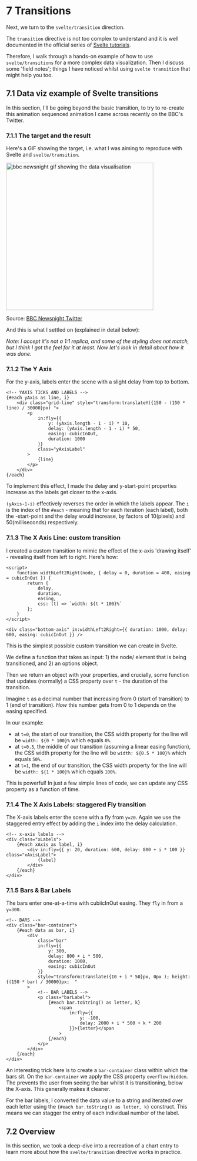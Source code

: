 <script>
import ChartTransitions from "$components/vss/07-ChartTransitions.svelte"
import ScrollInView from "$components/vss/07-ScrollInView.svelte"
</script>

# 7 Transitions

Next, we turn to the `svelte/transition` direction.

The `transition` directive is not too complex to understand and it is well documented in the official series of [Svelte tutorials](https://svelte.dev/tutorial/transition).

Therefore, I walk through a hands-on example of how to use `svelte/transitions` for a more complex data visualization. Then I discuss some 'field notes'; things I have noticed whilst using `svelte transition` that might help you too.

## 7.1 Data viz example of Svelte transitions

In this section, I'll be going beyond the basic transition, to try to re-create this animation sequenced animation I came across recently on the BBC's Twitter.

### 7.1.1 The target and the result

Here's a GIF showing the target, i.e. what I was aiming to reproduce with Svelte and `svelte/transition`.

<img width="400px"
      src="/images/migrant.gif"
      alt="bbc newsnight gif showing the data visualisation"
    />

<figcaption class="text-center">
Source: <a
        href="https://twitter.com/BBCNewsnight/status/1514361598156099584"
        >BBC Newsnight Twitter</a
      >
</figcaption>

And this is what I settled on (explained in detail below):
<ChartTransitions/>

_Note: I accept it's not a 1:1 replica, and some of the styling does not match, but I think I got the feel for it at least. Now let's look in detail about how it was done._

### 7.1.2 The Y Axis

For the y-axis, labels enter the scene with a slight delay from top to bottom.

```svelte
<!-- YAXIS TICKS AND LABELS -->
{#each yAxis as line, i}
	<div class="grid-line" style="transform:translateY({150 - (150 * line) / 30000}px) ">
		<p
			in:fly={{
				y: (yAxis.length - 1 - i) * 10,
				delay: (yAxis.length - 1 - i) * 50,
				easing: cubicInOut,
				duration: 1000
			}}
			class="yAxisLabel"
		>
			{line}
		</p>
	</div>
{/each}
```

To implement this effect, I made the delay and y-start-point properties increase as the labels get closer to the x-axis.

`(yAxis-1-i)` effectively reverses the order in which the labels appear. The `i` is the index of the `#each` - meaning that for each iteration (each label), both the -start-point and the delay would increase, by factors of 10(pixels) and 50(milliseconds) respectively.

### 7.1.3 The X Axis Line: custom transition

I created a custom transition to mimic the effect of the x-axis 'drawing itself' - revealing itself from left to right. Here's how:

```svelte
<script>
	function widthLeft2Right(node, { delay = 0, duration = 400, easing = cubicInOut }) {
		return {
			delay,
			duration,
			easing,
			css: (t) => `width: ${t * 100}%`
		};
	}
</script>

<div class="bottom-axis" in:widthLeft2Right={{ duration: 1000, delay: 600, easing: cubicInOut }} />
```

This is the simplest possible custom transition we can create in Svelte.

We define a function that takes as input: 1) the node/ element that is being transitioned, and 2) an options object.

Then we return an object with your properties, and crucially, some function that updates (normally) a CSS property over `t` - the duration of the transition.

Imagine `t` as a decimal number that increasing from 0 (start of transition) to 1 (end of transition). _How_ this number gets from 0 to 1 depends on the easing specified.

In our example:

- at `t=0`, the start of our transition, the CSS width property for the line will be `width: ${0 * 100}%` which equals `0%`.
- at `t=0.5`, the middle of our transition (assuming a linear easing function), the CSS width property for the line will be `width: ${0.5 * 100}%` which equals `50%`.
- at `t=1`, the end of our transition, the CSS width property for the line will be `width: ${1 * 100}%` which equals `100%`.

This is powerful! In just a few simple lines of code, we can update any CSS property as a function of time.

### 7.1.4 The X Axis Labels: staggered Fly transition

The X-axis labels enter the scene with a fly from `y=20`. Again we use the staggered entry effect by adding the `i` index into the delay calculation.

```svelte
<!-- x-axis labels -->
<div class="xLabels">
	{#each xAxis as label, i}
		<div in:fly={{ y: 20, duration: 600, delay: 800 + i * 100 }} class="xAxisLabel">
			{label}
		</div>
	{/each}
</div>
```

### 7.1.5 Bars & Bar Labels

The bars enter one-at-a-time with cubiicInOut easing. They `fly` in from a `y=300`.

```svelte
<!-- BARS -->
<div class="bar-container">
	{#each data as bar, i}
		<div
			class="bar"
			in:fly={{
				y: 300,
				delay: 800 + i * 500,
				duration: 1000,
				easing: cubicInOut
			}}
			style="transform:translate({10 + i * 50}px, 0px ); height:{(150 * bar) / 30000}px;  "
		>
			<!-- BAR LABELS -->
			<p class="barLabel">
				{#each bar.toString() as letter, k}
					<span
						in:fly={{
							y: -100,
							delay: 2000 + i * 500 + k * 200
						}}>{letter}</span
					>
				{/each}
			</p>
		</div>
	{/each}
</div>
```

An interesting trick here is to create a `bar-container` class within which the bars sit. On the `bar-container` we apply the CSS property `overflow:hidden`. The prevents the user from seeing the bar whilst it is transitioning, below the X-axis. This generally makes it cleaner.

For the bar labels, I converted the data value to a string and iterated over each letter using the `{#each bar.toString() as letter, k}` construct. This means we can stagger the entry of each individual number of the label.

## 7.2 Overview

In this section, we took a deep-dive into a recreation of a chart entry to learn more about how the `svelte/transition` directive works in practice.

<!-- ## 7.2 Local transitions

In the final two sections of this chapter, I want to draw your attention you two things: firstly local transitions and then programmable transitions.

In the official Svelte tutorials, you will have come across the concept of [Local Transitions](https://svelte.dev/tutorial/local-transitions). As is explained there, local transitions are useful when you want to differentiate between animating elements when they are shown/hidden and when they are manipulated, for example items added/ removed from an Array. -->

<!-- ## 7.3 Transitions with scroll triggers

Mostly, transitions are triggered by `{#if ...}` or `{#key ... }` blocks.

But in the context of visual storytelling, sometimes we want to trigger transitions on events, like certain scroll positions.

I built a custom Svelte action to achieve this, and it looks like this:
<ScrollInView/> -->
